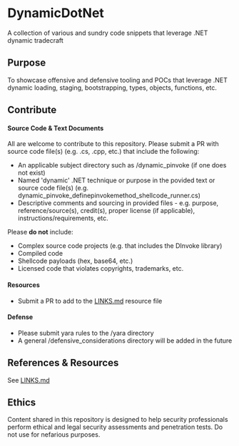 # DynamicDotNet

A collection of various and sundry code snippets that leverage .NET dynamic tradecraft

## Purpose

To showcase offensive and defensive tooling and POCs that leverage .NET dynamic loading, staging, bootstrapping, types, objects, functions, etc.

## Contribute

#### Source Code & Text Documents
All are welcome to contribute to this repository. Please submit a PR with source code file(s) (e.g. .cs, .cpp, etc.) that include the following:

- An applicable subject directory such as /dynamic_pinvoke (if one does not exist)
- Named 'dynamic' .NET technique or purpose in the povided text or source code file(s) (e.g. dynamic_pinvoke_definepinvokemethod_shellcode_runner.cs)
- Descriptive comments and sourcing in provided files - e.g. purpose, reference/source(s), credit(s), proper license (if applicable), instructions/requirements, etc.

Please **do not** include:

- Complex source code projects (e.g. that includes the DInvoke library)
- Compiled code
- Shellcode payloads (hex, base64, etc.)
- Licensed code that violates copyrights, trademarks, etc.

#### Resources
- Submit a PR to add to the [LINKS.md](https://github.com/bohops/DynamicDotNet/blob/main/LINKS.md) resource file

#### Defense
- Please submit yara rules to the /yara directory
- A general /defensive_considerations directory will be added in the future

## References & Resources

See  [LINKS.md](https://github.com/bohops/DynamicDotNet/blob/main/LINKS.md)

## Ethics
Content shared in this repository is designed to help security professionals perform ethical and legal security assessments and penetration tests. Do not use for nefarious purposes.
